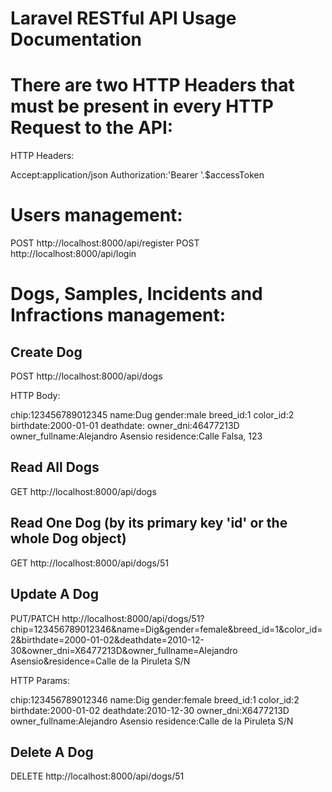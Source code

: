 # Laravel RESTful API Usage Documentation

# There are two HTTP Headers that must be present in every HTTP Request to the API:

HTTP Headers:

Accept:application/json
Authorization:'Bearer '.$accessToken

# Users management:

POST http://localhost:8000/api/register
POST http://localhost:8000/api/login

# Dogs, Samples, Incidents and Infractions management:

## Create Dog

POST http://localhost:8000/api/dogs

HTTP Body:

chip:123456789012345
name:Dug
gender:male
breed_id:1
color_id:2
birthdate:2000-01-01
deathdate:
owner_dni:46477213D
owner_fullname:Alejandro Asensio
residence:Calle Falsa, 123

## Read All Dogs

GET http://localhost:8000/api/dogs

## Read One Dog (by its primary key 'id' or the whole Dog object)

GET http://localhost:8000/api/dogs/51

## Update A Dog

PUT/PATCH http://localhost:8000/api/dogs/51?chip=123456789012346&name=Dig&gender=female&breed_id=1&color_id=2&birthdate=2000-01-02&deathdate=2010-12-30&owner_dni=X6477213D&owner_fullname=Alejandro Asensio&residence=Calle de la Piruleta S/N

HTTP Params:

chip:123456789012346
name:Dig
gender:female
breed_id:1
color_id:2
birthdate:2000-01-02
deathdate:2010-12-30
owner_dni:X6477213D
owner_fullname:Alejandro Asensio
residence:Calle de la Piruleta S/N

## Delete A Dog

DELETE http://localhost:8000/api/dogs/51
